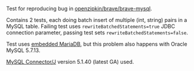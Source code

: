 Test for reproducing bug in [openzipkin/brave/brave-mysql](https://github.com/openzipkin/brave/tree/master/brave-mysql).

Contains 2 tests, each doing batch insert of multiple (int, string) pairs in a MySQL table.
Failing test uses `rewriteBatchedStatements=true` JDBC connection parameter, 
passing test sets `rewriteBatchedStatements=false`.
 
Test uses [embedded MariaDB](https://github.com/vorburger/MariaDB4j), 
but this problem also happens with Oracle MySQL 5.7.13.

[MySQL Connector/J](https://dev.mysql.com/downloads/connector/j/) version 5.1.40 (latest GA) used.

